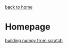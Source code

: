 [back to home](README.md)
# Homepage

[building numpy from scratch](./_pages/2021-01-30-numpy-from-scratch.md)



